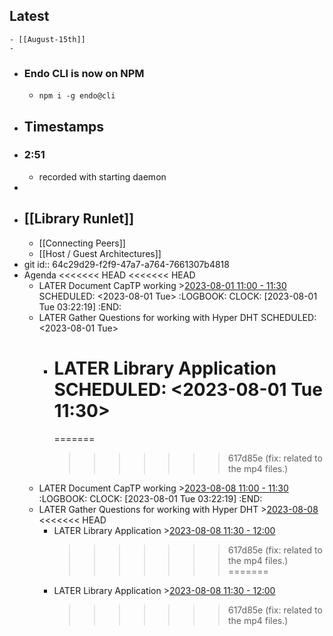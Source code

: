 ## Latest
	- [[August-15th]]
	-
- ### Endo CLI is now on NPM
	- `npm i -g endo@cli`
- ## Timestamps
- ### 2:51
	- recorded with starting daemon
-
- ## [[Library Runlet]]
	- [[Connecting Peers]]
	- [[Host / Guest Architectures]]
- git
  id:: 64c29d29-f2f9-47a7-a764-7661307b4818
- Agenda
  <<<<<<< HEAD
  <<<<<<< HEAD
	- LATER Document CapTP working >[2023-08-01 11:00 - 11:30](#agenda://?start=1690902000736&end=1690903800736&allDay=false)
	  SCHEDULED: <2023-08-01 Tue>
	  :LOGBOOK:
	  CLOCK: [2023-08-01 Tue 03:22:19]
	  :END:
	- LATER Gather Questions for working with Hyper DHT
	  SCHEDULED: <2023-08-01 Tue>
		- LATER Library Application
		  SCHEDULED: <2023-08-01 Tue 11:30>
		  =======
		  =======
		  >>>>>>> 617d85e (fix: related to the mp4 files.)
	- LATER Document CapTP working  >[2023-08-08 11:00 - 11:30](#agenda://?start=1691506800000&end=1691508600000&allDay=false)
	  :LOGBOOK:
	  CLOCK: [2023-08-01 Tue 03:22:19]
	  :END:
	- LATER Gather Questions for working with Hyper DHT >[2023-08-08](#agenda://?start=1691467200000&end=1691467200000)
	  <<<<<<< HEAD
		- LATER Library Application >[2023-08-08 11:30 - 12:00](#agenda://?start=1691508600000&end=1691510400000&allDay=false)
		  >>>>>>> 617d85e (fix: related to the mp4 files.)
		  =======
		- LATER Library Application >[2023-08-08 11:30 - 12:00](#agenda://?start=1691508600000&end=1691510400000&allDay=false)
		  >>>>>>> 617d85e (fix: related to the mp4 files.)